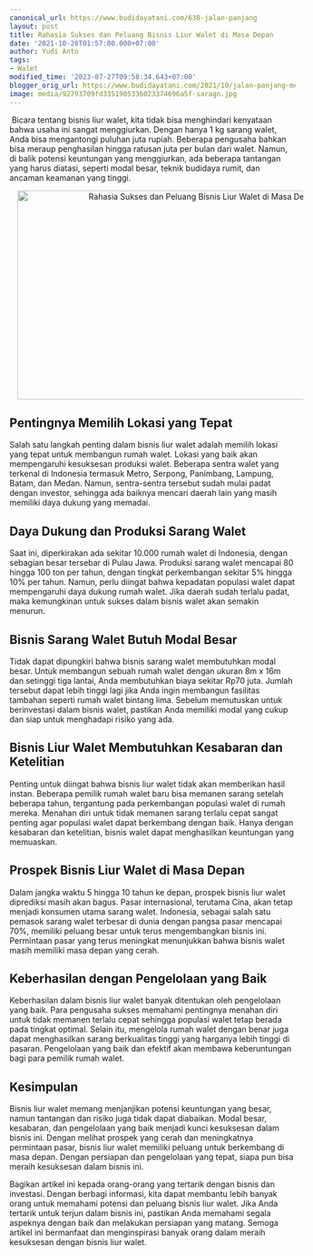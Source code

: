```yaml
---
canonical_url: https://www.budidayatani.com/638-jalan-panjang
layout: post
title: Rahasia Sukses dan Peluang Bisnis Liur Walet di Masa Depan
date: '2021-10-28T01:57:00.000+07:00'
author: Yudi Anto
tags:
- Walet
modified_time: '2023-07-27T09:58:34.643+07:00'
blogger_orig_url: https://www.budidayatani.com/2021/10/jalan-panjang-meraup-rupiah-dari-liur.html
image: media/92793709fd3351905336023374696a5f-saragn.jpg
---
```

<p>&nbsp;Bicara tentang bisnis liur walet, kita tidak bisa menghindari kenyataan bahwa usaha ini sangat menggiurkan. Dengan hanya 1 kg sarang walet, Anda bisa mengantongi puluhan juta rupiah. Beberapa pengusaha bahkan bisa meraup penghasilan hingga ratusan juta per bulan dari walet. Namun, di balik potensi keuntungan yang menggiurkan, ada beberapa tantangan yang harus diatasi, seperti modal besar, teknik budidaya rumit, dan ancaman keamanan yang tinggi.</p><div class="separator" style="clear: both; text-align: center;"><a href="https://blogger.googleusercontent.com/img/b/R29vZ2xl/AVvXsEigB5OBWDP8tF2Jrp2i35JLCgxkP8voUC2vjWN8qaW2IfsFUrNf4YZJaxit8Q6UEu1jI5KAexx2-u0sW0xw8yayzqRRy_70hC6B-gjdXWHUJKDQDqDxOPhEgQY8EM2KefS42r6FFrZ_iEFmQPkbH3wJV1E30fliYSkO82Uz4KEXYVnz11Cs8a_2ixsp5Ula/s2091/saragn.jpg" imageanchor="1" style="margin-left: 1em; margin-right: 1em;"><img alt="Rahasia Sukses dan Peluang Bisnis Liur Walet di Masa Depan" border="0" data-original-height="1200" data-original-width="2091" height="368" src="https://blogger.googleusercontent.com/img/b/R29vZ2xl/AVvXsEigB5OBWDP8tF2Jrp2i35JLCgxkP8voUC2vjWN8qaW2IfsFUrNf4YZJaxit8Q6UEu1jI5KAexx2-u0sW0xw8yayzqRRy_70hC6B-gjdXWHUJKDQDqDxOPhEgQY8EM2KefS42r6FFrZ_iEFmQPkbH3wJV1E30fliYSkO82Uz4KEXYVnz11Cs8a_2ixsp5Ula/w640-h368/saragn.jpg" width="640" /></a></div><h2>Pentingnya Memilih Lokasi yang Tepat</h2><p>Salah satu langkah penting dalam bisnis liur walet adalah memilih lokasi yang tepat untuk membangun rumah walet. Lokasi yang baik akan mempengaruhi kesuksesan produksi walet. Beberapa sentra walet yang terkenal di Indonesia termasuk Metro, Serpong, Panimbang, Lampung, Batam, dan Medan. Namun, sentra-sentra tersebut sudah mulai padat dengan investor, sehingga ada baiknya mencari daerah lain yang masih memiliki daya dukung yang memadai.</p><h2>Daya Dukung dan Produksi Sarang Walet</h2><p>Saat ini, diperkirakan ada sekitar 10.000 rumah walet di Indonesia, dengan sebagian besar tersebar di Pulau Jawa. Produksi sarang walet mencapai 80 hingga 100 ton per tahun, dengan tingkat perkembangan sekitar 5% hingga 10% per tahun. Namun, perlu diingat bahwa kepadatan populasi walet dapat mempengaruhi daya dukung rumah walet. Jika daerah sudah terlalu padat, maka kemungkinan untuk sukses dalam bisnis walet akan semakin menurun.</p><h2>Bisnis Sarang Walet Butuh Modal Besar</h2><p>Tidak dapat dipungkiri bahwa bisnis sarang walet membutuhkan modal besar. Untuk membangun sebuah rumah walet dengan ukuran 8m x 16m dan setinggi tiga lantai, Anda membutuhkan biaya sekitar Rp70 juta. Jumlah tersebut dapat lebih tinggi lagi jika Anda ingin membangun fasilitas tambahan seperti rumah walet bintang lima. Sebelum memutuskan untuk berinvestasi dalam bisnis walet, pastikan Anda memiliki modal yang cukup dan siap untuk menghadapi risiko yang ada.</p><h2>Bisnis Liur Walet Membutuhkan Kesabaran dan Ketelitian</h2><p>Penting untuk diingat bahwa bisnis liur walet tidak akan memberikan hasil instan. Beberapa pemilik rumah walet baru bisa memanen sarang setelah beberapa tahun, tergantung pada perkembangan populasi walet di rumah mereka. Menahan diri untuk tidak memanen sarang terlalu cepat sangat penting agar populasi walet dapat berkembang dengan baik. Hanya dengan kesabaran dan ketelitian, bisnis walet dapat menghasilkan keuntungan yang memuaskan.</p><h2>Prospek Bisnis Liur Walet di Masa Depan</h2><p>Dalam jangka waktu 5 hingga 10 tahun ke depan, prospek bisnis liur walet diprediksi masih akan bagus. Pasar internasional, terutama Cina, akan tetap menjadi konsumen utama sarang walet. Indonesia, sebagai salah satu pemasok sarang walet terbesar di dunia dengan pangsa pasar mencapai 70%, memiliki peluang besar untuk terus mengembangkan bisnis ini. Permintaan pasar yang terus meningkat menunjukkan bahwa bisnis walet masih memiliki masa depan yang cerah.</p><h2>Keberhasilan dengan Pengelolaan yang Baik</h2><p>Keberhasilan dalam bisnis liur walet banyak ditentukan oleh pengelolaan yang baik. Para pengusaha sukses memahami pentingnya menahan diri untuk tidak memanen terlalu cepat sehingga populasi walet tetap berada pada tingkat optimal. Selain itu, mengelola rumah walet dengan benar juga dapat menghasilkan sarang berkualitas tinggi yang harganya lebih tinggi di pasaran. Pengelolaan yang baik dan efektif akan membawa keberuntungan bagi para pemilik rumah walet.</p><h2>Kesimpulan</h2><p>Bisnis liur walet memang menjanjikan potensi keuntungan yang besar, namun tantangan dan risiko juga tidak dapat diabaikan. Modal besar, kesabaran, dan pengelolaan yang baik menjadi kunci kesuksesan dalam bisnis ini. Dengan melihat prospek yang cerah dan meningkatnya permintaan pasar, bisnis liur walet memiliki peluang untuk berkembang di masa depan. Dengan persiapan dan pengelolaan yang tepat, siapa pun bisa meraih kesuksesan dalam bisnis ini.</p><p>Bagikan artikel ini kepada orang-orang yang tertarik dengan bisnis dan investasi. Dengan berbagi informasi, kita dapat membantu lebih banyak orang untuk memahami potensi dan peluang bisnis liur walet. Jika Anda tertarik untuk terjun dalam bisnis ini, pastikan Anda memahami segala aspeknya dengan baik dan melakukan persiapan yang matang. Semoga artikel ini bermanfaat dan menginspirasi banyak orang dalam meraih kesuksesan dengan bisnis liur walet.</p>